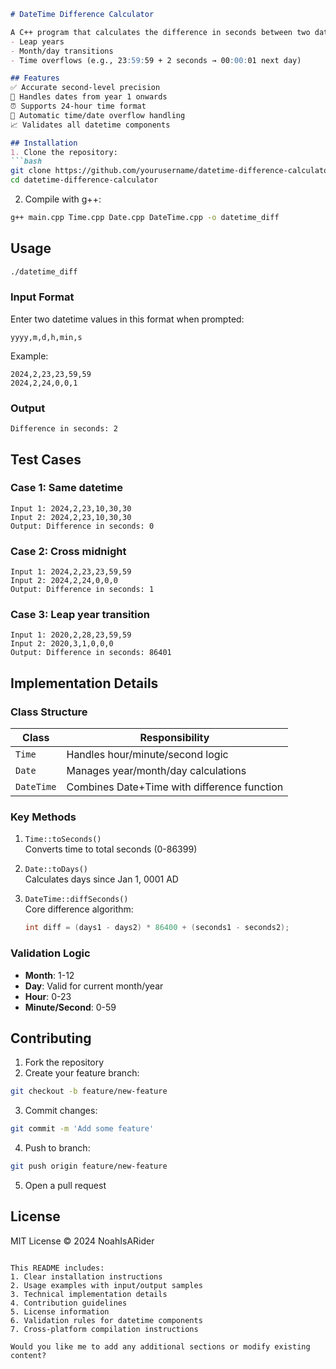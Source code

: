 ```markdown
# DateTime Difference Calculator

A C++ program that calculates the difference in seconds between two datetime points, with proper handling of:
- Leap years
- Month/day transitions
- Time overflows (e.g., 23:59:59 + 2 seconds → 00:00:01 next day)

## Features
✅ Accurate second-level precision  
📅 Handles dates from year 1 onwards  
⏰ Supports 24-hour time format  
🔄 Automatic time/date overflow handling  
📈 Validates all datetime components

## Installation
1. Clone the repository:
```bash
git clone https://github.com/yourusername/datetime-difference-calculator.git
cd datetime-difference-calculator
```

2. Compile with g++:
```bash
g++ main.cpp Time.cpp Date.cpp DateTime.cpp -o datetime_diff
```

## Usage
```bash
./datetime_diff
```

### Input Format
Enter two datetime values in this format when prompted:
```plaintext
yyyy,m,d,h,min,s
```
Example:
```plaintext
2024,2,23,23,59,59
2024,2,24,0,0,1
```

### Output
```plaintext
Difference in seconds: 2
```

## Test Cases
### Case 1: Same datetime
```plaintext
Input 1: 2024,2,23,10,30,30
Input 2: 2024,2,23,10,30,30
Output: Difference in seconds: 0
```

### Case 2: Cross midnight
```plaintext
Input 1: 2024,2,23,23,59,59
Input 2: 2024,2,24,0,0,0
Output: Difference in seconds: 1
```

### Case 3: Leap year transition
```plaintext
Input 1: 2020,2,28,23,59,59
Input 2: 2020,3,1,0,0,0
Output: Difference in seconds: 86401
```

## Implementation Details

### Class Structure
| Class      | Responsibility                              |
|------------|---------------------------------------------|
| `Time`     | Handles hour/minute/second logic            |
| `Date`     | Manages year/month/day calculations         |
| `DateTime` | Combines Date+Time with difference function |

### Key Methods
1. `Time::toSeconds()`  
   Converts time to total seconds (0-86399)

2. `Date::toDays()`  
   Calculates days since Jan 1, 0001 AD

3. `DateTime::diffSeconds()`  
   Core difference algorithm:
   ```cpp
   int diff = (days1 - days2) * 86400 + (seconds1 - seconds2);
   ```

### Validation Logic
- **Month**: 1-12
- **Day**: Valid for current month/year
- **Hour**: 0-23
- **Minute/Second**: 0-59

## Contributing
1. Fork the repository
2. Create your feature branch:
```bash
git checkout -b feature/new-feature
```
3. Commit changes:
```bash
git commit -m 'Add some feature'
```
4. Push to branch:
```bash
git push origin feature/new-feature
```
5. Open a pull request

## License
MIT License © 2024 NoahIsARider
```

This README includes:
1. Clear installation instructions
2. Usage examples with input/output samples
3. Technical implementation details
4. Contribution guidelines
5. License information
6. Validation rules for datetime components
7. Cross-platform compilation instructions

Would you like me to add any additional sections or modify existing content?
